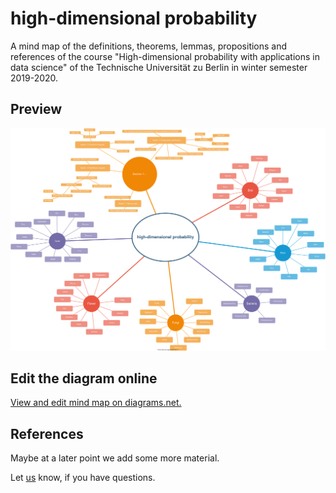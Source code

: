 # high-dimensional probability

A mind map of the definitions, theorems, lemmas, propositions and references of the course "High-dimensional probability with applications in data science" of the Technische Universität zu Berlin in winter semester 2019-2020.

## Preview

[![overview about hte content of the course](high-dimensional_probability.svg)](https://raw.githubusercontent.com/BjoernLudwigPTB/high-dimensional-probability/master/high-dimensional_probability.svg)

## Edit the diagram online

[View and edit mind map on diagrams.net.](https://www.draw.io/?lightbox=1&edit=_blank#Uhttps%3A%2F%2Fraw.githubusercontent.com%2FBjoernLudwigPTB%2Fhigh-dimensional_probability%2Fmaster%2Fhigh-dimensional_probability.drawio)

## References

Maybe at a later point we add some more material.

Let [us](https://github.com/BjoernLudwigPTB/high-dimensional_probability/graphs/contributors) know, if you have questions.
